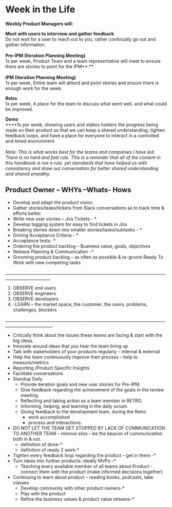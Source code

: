 # Week in the Life

**Weekly Product Managers will:**

**Meet with users to interview and gather feedback**\
Do not wait for a user to reach out to you, rather continually go out and gather information.\
\
**Pre-IPM (Iteration Planning Meeting)**\
1x per week, Product Team and a team representative will meet to ensure there are stories to point for the IPM**.**\
\
**IPM (Iteration Planning Meeting)**\
1x per week, Entire team will attend and point stories and ensure there is enough work for the week.

**Retro**\
1x per week, A place for the team to discuss what went well, and what could be improved.

**Demo**\
****1x per week, showing users and stakes holders the progress being made on their product so that we can keep a shared understanding, tighten feedback loops, and have a place for everyone to interact in a controlled and timed environment.\
\
_Note: This is what works best for the teams and companies I have led. There is no hard and fast rule. This is a reminder that all of the content in this handbook is not a rule, yet standards that have helped us with consistency and draw out conversation for better shared understanding and shared empathy._

## Product Owner – WHYs –Whats- Hows

* Develop and adapt the product vision.&#x20;
* Gather stories/tasks/tickets from Slack conversations as to track time & efforts better.&#x20;
* Write new user stories – Jira Tickets - \*&#x20;
* Develop tagging system for easy to find tickets in Jira&#x20;
* Breaking stories down into smaller stories/tasks/subtasks - \*&#x20;
* Driving Acceptance Criteria - \*&#x20;
* Acceptance tests- \*&#x20;
* Ordering the product backlog – Business value, goals, objectives&#x20;
* Release Planning & Communication -\*&#x20;
* Grooming product backlog – as often as possible & re-groom Ready To Work with new competing tasks&#x20;

&#x20;\_\_\_\_\_\_\_\_\_\_\_\_\_\_\_\_\_\_\_\_\_\_\_\_\_\_\_\_\_\_\_\_\_\_\_\_\_\_\_\_\_\_\_\_\_\_\_\_\_\_\_\_\_\_\_\_\_\_\_\_\_\_\_\_\_\_\_\_\_\_\_\_\_\_\_\_\_\_\_\_\_\_\_\_\_\_\_\_\_\_\_\_\_\_\_\_\_\_\_\_

1. OBSERVE end users&#x20;
2. OBSERVE engineers&#x20;
3. OBSERVE developers&#x20;
4. \-LEARN – the market space, the customer, the users, problems, challenges, blockers&#x20;

&#x20;\_\_\_\_\_\_\_\_\_\_\_\_\_\_\_\_\_\_\_\_\_\_\_\_\_\_\_\_\_\_\_\_\_\_\_\_\_\_\_\_\_\_\_\_\_\_\_\_\_\_\_\_\_\_\_\_\_\_\_\_\_\_\_\_\_\_\_\_\_\_\_\_\_\_\_\_\_\_\_\_\_\_\_\_\_\_\_\_\_\_\_\_\_\_\_\_\_\_\_\_\_

* Critically think about the issues these teams are facing & start with the big ideas.&#x20;
* Innovate around ideas that you hear the team bring up&#x20;
* Talk with stakeholders of your products regularly – internal & external&#x20;
* Help the team continuously improve their process – help to measure/metrics&#x20;
* Reporting /Product Specific Insights&#x20;
* Facilitate conversations&#x20;
* Standup Daily&#x20;
  * Provide iteration goals and new user stories for Pre-IPM.&#x20;
  * Give feedback regarding the achievement of the goals in the review meeting.&#x20;
  * Reflecting and taking action as a team member in RETRO.&#x20;
  * Informing, helping, and learning in the daily scrum.&#x20;
  * Giving feedback to the development team, during the Retro&#x20;
    * work accomplished&#x20;
    * process and interactions.&#x20;
* DO NOT LET THE TEAM GET STOPPED BY LACK OF COMMUNICATION TO ANOTHER TEAM – remove silos – be the beacon of communication both in & out.&#x20;
  * definition of done-\*&#x20;
  * definition of ready 2 work-\*&#x20;
* Tighten every feedback loop regarding the product – get in there -\*&#x20;
* Turn ideas into further products: ideally MVPs -\*&#x20;
  * Teaching every available member of all teams about Product - connect them with the product (make informed decisions together)&#x20;
* Continuing to learn about product – reading books, podcasts, take classes&#x20;
  * Develop community with other product owners-\*&#x20;
  * Play with the product&#x20;
  * Refine the business values & product value streams-\*&#x20;

